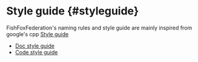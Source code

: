 # Style guide {#styleguide}


FishFoxFederation's naming rules and style guide are mainly inspired from google's cpp [Style guide](https://google.github.io/styleguide/cppguide.html) 

- [Doc style guide](#docstyleguide)
- [Code style guide](#codestyleguide)
